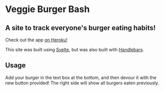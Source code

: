 # Veggie Burger Bash

## A site to track everyone's burger eating habits!

Check out the app [on Heroku!](https://afternoon-garden-59398.herokuapp.com/)

This site was built using [Svelte](https://svelte.dev/), but was also built with [Handlebars](https://github.com/cfbender/burger/tree/handlebars).

## Usage

Add your burger in the text box at the bottom, and then devour it with the new button provided! The right side will show all burgers eaten previously.
